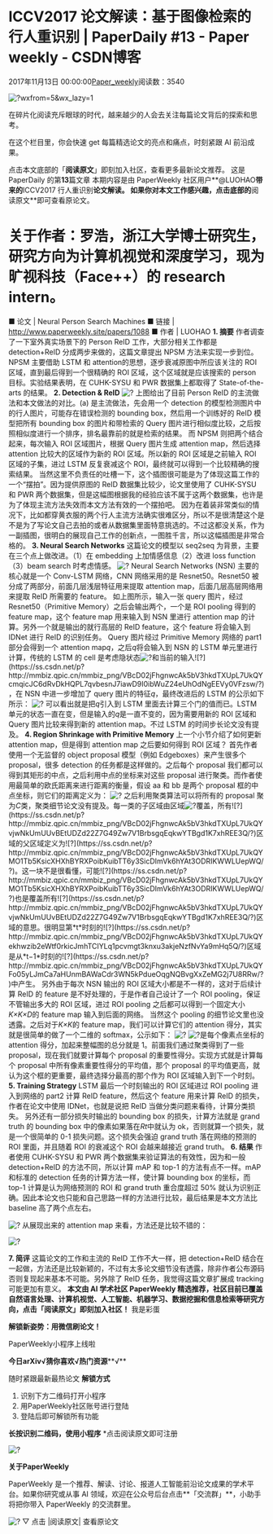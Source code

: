
# ICCV2017 论文解读：基于图像检索的行人重识别 | PaperDaily \#13 - Paper weekly - CSDN博客


2017年11月13日 00:00:00[Paper_weekly](https://me.csdn.net/c9Yv2cf9I06K2A9E)阅读数：3540



![?wxfrom=5&wx_lazy=1](https://ss.csdn.net/p?http://mmbiz.qpic.cn/mmbiz_jpg/VBcD02jFhgl7VHx00TkzicBMAfz1dFT8icD4HwmJZpt0Jiccw6ns7c3co7MpZslIia8VAuZicUTSuoPaq6hE4KbxWPg/?wxfrom=5&wx_lazy=1)

在碎片化阅读充斥眼球的时代，越来越少的人会去关注每篇论文背后的探索和思考。

在这个栏目里，你会快速 get 每篇精选论文的亮点和痛点，时刻紧跟 AI 前沿成果。

点击本文底部的「**阅读原文**」即刻加入社区，查看更多最新论文推荐。
这是 PaperDaily 的第**13**篇文章
本期内容是由 PaperWeekly 社区用户**@LUOHAO**带来的**ICCV2017 行人重识别**论文解读。
如果你对本文工作感兴趣，点击底部的**阅读原文**即可查看原论文。
# 关于作者：罗浩，浙江大学博士研究生，研究方向为计算机视觉和深度学习，现为旷视科技（Face++）的 research intern。
■ 论文 | Neural Person Search Machines
■ 链接 | http://www.paperweekly.site/papers/1088
■ 作者 | LUOHAO
**1. 摘要**
作者调查了一下室外真实场景下的 Person ReID 工作，大部分相关工作都是 detection+ReID 分成两步来做的，这篇文章提出 NPSM 方法来实现一步到位。
NPSM 主要借助 LSTM 和 attention的思想，逐步衰减原图中所应该关注的 ROI 区域，直到最后得到一个很精确的 ROI 区域，这个区域就是应该搜索的 person 目标。实验结果表明，在 CUHK-SYSU 和 PWR 数据集上都取得了 State-of-the-arts
 的结果。
**2. Detection & ReID**
![?](https://ss.csdn.net/p?https://mmbiz.qpic.cn/mmbiz_png/VBcD02jFhgnwcAk5bV3hkdTXUpL7UkQYZFMUgHqCibnibmdaGFOlC6u7nicuERaUTOQN4BSd1icZoXygxtQTficbugQ/?)
上图给出了目前 Person ReID 的主流做法和本文做法的对比。(a) 是主流做法，先会用一个 detection 的模型检测图片中的行人图片，可能存在错误检测的 bounding box，然后用一个训练好的 ReID 模型把所有 bounding box
 的图片和带检索的 Query 图片进行相似度比较，之后按照相似度进行一个排序，排名最靠前的就是检索的结果。
而 NPSM 则把两个结合起来，每次输入 ROI 区域图片，根据 Query 图片生成 attention map，然后选择 attention 比较大的区域作为新的 ROI 区域。所以新的 ROI 区域是之前输入 ROI 区域的子集，进过 LSTM 反复衰减这个 ROI，最终就可以得到一个比较精确的搜索结果。
当然这里不负责任的吐槽一下，这个插图很可能是为了体现这篇工作的一个“摆拍”。因为提供原图的 ReID 数据集比较少，论文里使用了 CUHK-SYSU 和 PWR 两个数据集，但是这幅图根据我的经验应该不属于这两个数据集，也许是为了体现主流方法失效而本文方法有效的一个摆拍吧。
因为在着装非常类似的情况下，比如都穿黄衣服的两个行人主流方法确实很难区分，所以不是很清楚这个是不是为了写论文自己去拍的或者从数据集里面特意挑选的。不过这都没关系，作为一副插图，很明白的展现自己工作的创新点，一图胜千言，所以这幅插图是非常合格的。
**3. Neural Search Networks**
这篇论文的模型以 seq2seq 为背景，主要在三个点上做改进。（1）在 embedding 上加情感信息（2）改进 loss function（3）beam search 时考虑情感。
![?](https://ss.csdn.net/p?https://mmbiz.qpic.cn/mmbiz_png/VBcD02jFhgnwcAk5bV3hkdTXUpL7UkQYjVlNT2J9O9FxAflUb9x6A4LDrwCibqqjDs4iaEhzXNpuhV6YGYDSSqCA/?)
Neural Search Networks (NSN) 主要的核心就是一个 Conv-LSTM 网络，CNN 网络采用的是 Resnet50。Resnet50 被分成了两部分，前面几层浅层特征用来提取 attention map，后面几层高层网络用来提取
 ReID 所需要的 feature。
如上图所示，输入一张 query 图片，经过 Resnet50（Primitive Memory）之后会输出两个，一个是 ROI pooling 得到的 feature map，这个 feature map 用来输入到 NSN 里进行 attention map
 的计算。另外一个就是输出的就行高层的 ReID feature，这个 feature 将会输入到 IDNet 进行 ReID 的识别任务。
Query 图片经过 Primitive Memory 网络的 part1 部分会得到一个 attention map*q*，之后*q*将会输入到 NSN 的 LSTM 单元里进行计算，传统的 LSTM 的 cell 是考虑隐状态![?](https://ss.csdn.net/p?http://mmbiz.qpic.cn/mmbiz_png/VBcD02jFhgnwcAk5bV3hkdTXUpL7UkQYESiaBJIS5WCJUmgwuwMjibFxyq4aZszLRBgw53hGB0O5aVViaYXLicUsxQ/?)和当前的输入![?](https://ss.csdn.net/p?http://mmbiz.qpic.cn/mmbiz_png/VBcD02jFhgnwcAk5bV3hkdTXUpL7UkQYcmqicJC6dRvDkHQPL7qvbesnJ7iawD9I0ibWuZ24eUhOdNgEEVy0VFzsw/?)，在
 NSN 中进一步增加了 query 图片的特征*q*，最终改进后的 LSTM 的公示如下所示：
![?](https://ss.csdn.net/p?https://mmbiz.qpic.cn/mmbiz_png/VBcD02jFhgnwcAk5bV3hkdTXUpL7UkQYDlkuTs0rUfKptv9EPxHF1YAibl3jvuHzZ6aPX9nicWicPY2Np9bmYwp9g/?)
可以看出就是把*q*引入到 LSTM 里面去计算三个门的值而已。LSTM 单元的状态一直在变，但是输入的*q*是一直不变的，因为需要用新的 ROI 区域和 Query 图片比较来得到新的 attention map。不过 LSTM 的时间步长论文没有提及。
**4. Region Shrinkage with Primitive Memory**
上一个小节介绍了如何更新 attention map，但是得到 attention map 之后要如何得到 ROI 区域？
首先作者使用一个无监督的 object proposal 模型（例如 Edgeboxes）来产生很多个 proposal，很多 detection 的任务都是这样做的。之后每个 proposal 我们都可以得到其矩形的中点，之后利用中点的坐标来对这些 proposal
 进行聚类。而作者使用最简单的欧氏距离来进行距离的衡量，假设 aa 和 bb 是两个 proposal 框的中点坐标，则它们的距离定义为：
![?](https://ss.csdn.net/p?https://mmbiz.qpic.cn/mmbiz_png/VBcD02jFhgnwcAk5bV3hkdTXUpL7UkQYVZnMiacqziaIP2x70mUWnCmxKctvdib5GG1GWfBAs5iaGEiax299Qnbic9AA/?)
之后利用聚类算法可以将所有的 proposal 聚为*C*类，聚类细节论文没有提及。每一类的子区域由区域![?](https://ss.csdn.net/p?http://mmbiz.qpic.cn/mmbiz_png/VBcD02jFhgnwcAk5bV3hkdTXUpL7UkQYvjwNkUmUUvBEtUDZd22Z7G49Zw7V1BrbsgqEqkwYTBgd1K7xhREE3Q/?)覆盖，所有![?](https://ss.csdn.net/p?http://mmbiz.qpic.cn/mmbiz_png/VBcD02jFhgnwcAk5bV3hkdTXUpL7UkQYvjwNkUmUUvBEtUDZd22Z7G49Zw7V1BrbsgqEqkwYTBgd1K7xhREE3Q/?)区域的父区域定义为![?](https://ss.csdn.net/p?http://mmbiz.qpic.cn/mmbiz_png/VBcD02jFhgnwcAk5bV3hkdTXUpL7UkQYMO1Tb5KsicXHXhBYRXPoibKuibTT6y3SicDImVk6hYAt3ODRIKWWLUepWQ/?)。这一块不是很看懂，可能![?](https://ss.csdn.net/p?http://mmbiz.qpic.cn/mmbiz_png/VBcD02jFhgnwcAk5bV3hkdTXUpL7UkQYMO1Tb5KsicXHXhBYRXPoibKuibTT6y3SicDImVk6hYAt3ODRIKWWLUepWQ/?)也是覆盖所有![?](https://ss.csdn.net/p?http://mmbiz.qpic.cn/mmbiz_png/VBcD02jFhgnwcAk5bV3hkdTXUpL7UkQYvjwNkUmUUvBEtUDZd22Z7G49Zw7V1BrbsgqEqkwYTBgd1K7xhREE3Q/?)区域的意思。很明显第*t*时刻的![?](https://ss.csdn.net/p?http://mmbiz.qpic.cn/mmbiz_png/VBcD02jFhgnwcAk5bV3hkdTXUpL7UkQYekhwzib2eWtf0rkicJmhTCIYLq1pcvmgt3knxu3akjeNzfNvYa9mHq5Q/?)区域是从*t−1*时刻的![?](https://ss.csdn.net/p?http://mmbiz.qpic.cn/mmbiz_png/VBcD02jFhgnwcAk5bV3hkdTXUpL7UkQYFo05yLJmCa7aHUnmBAWaCdr3WN5kPdueOqgNQBvgXxZeMG2j7U8RRw/?)中产生。
另外由于每次 NSN 输出的 ROI 区域大小都是不一样的，这对于后续计算 ReID 的 feature 是不好处理的，于是作者自己设计了一个 ROI pooling，保证不管输出多大的 ROI 区域，进过 ROI pooling 之后都可以得到一个固定大小*K×K×D*的 feature map 输入到后面的网络。
当然这个 pooling 的细节论文里也没透露。之后对于*K×K*的 feature map，我们可以计算它们的 attention 得分，其实就是很简单的做了一个二维的 softmax，公示如下：
![?](https://ss.csdn.net/p?https://mmbiz.qpic.cn/mmbiz_png/VBcD02jFhgnwcAk5bV3hkdTXUpL7UkQYoTia5FI711r1Ytrf9KzAiaye8NNia3Gq5Hr1VTbHPAESvia2aJSdVibjhLw/?)
![?](https://ss.csdn.net/p?http://mmbiz.qpic.cn/mmbiz_jpg/VBcD02jFhgnwcAk5bV3hkdTXUpL7UkQY03BJdM0tqH3Z9Cnib56QkEppQXYS5V5icYF3l6XRRKicibKVlhuLyqqjZQ/?)是每个像素点坐标的
 attention 得分，加起来整幅图的总分就是 1。前面我们通过聚类得到了一些 proposal，现在我们就要计算每个 proposal 的重要性得分。实现方式就是计算每个 proposal 中所有像素重要性得分的平均值，那个 proposal 的平均值更高，就认为这个框的更重要，最终选择分最高的那个作为 ROI 区域输入到下一个时刻。
**5. Training Strategy**
LSTM 最后一个时刻输出的 ROI 区域进过 ROI pooling 进入到网络的 part2 计算 ReID feature，然后这个 feature 用来计算 ReID 的损失，作者在论文中使用 IDNet，也就是说把 ReID 当做分类问题来看待，计算分类损失。
另外还有一部分损失时输出的 bounding box 的损失，计算方法就是 grand truth 的 bounding box 中的像素如果落在*Rt*中就认为 ok，否则就算一个损失，就是一个很简单的 0-1 损失问题。这个损失会强迫 grand truth 落在网络的预测的 ROI 里面，并且随着 ROI 的衰减这个 ROI 会越来越接近 grand truth。
**6. 结果**
作者使用 CUHK-SYSU
 和 PWR 两个数据集来验证算法的有效性，因为和一般 detection+ReID 的方法不同，所以计算 mAP 和 top-1 的方法有点不一样。mAP 和标准的 detection 任务的计算方法一样，使计算 bounding box 的坐标，而 top-1 计算是认为网络预测的 ROI 和 grand truth 重合度超过 50% 就认为识别正确。因此本论文也只能和自己思路一样的方法进行比较，最后结果是本文方法比 baseline 高了两个点左右。

![?](https://ss.csdn.net/p?https://mmbiz.qpic.cn/mmbiz_png/VBcD02jFhgnwcAk5bV3hkdTXUpL7UkQYaERmEeHcxRXStem1whyTM9kic9z3FCTCia0l1VK2BcT2ceuTibMibvTibOw/?)
从展现出来的 attention map 来看，方法还是比较不错的：

![?](https://ss.csdn.net/p?https://mmbiz.qpic.cn/mmbiz_png/VBcD02jFhgnwcAk5bV3hkdTXUpL7UkQYANwkZ2iahTZag1e7ftZYLz1LNnw8wl4ibG4FaYcvYsHKfehlQQBx7Zcg/?)

**7. 简评**
这篇论文的工作和主流的 ReID 工作不大一样，把 detection+ReID 结合在一起做，方法还是比较新颖的，不过有太多论文细节没有透露，除非作者公布源码否则复现起来基本不可能。另外除了 ReID 任务，我觉得这篇文章扩展成 tracking 可能更加有意义。
**本文由 AI 学术社区 PaperWeekly 精选推荐，社区目前已覆盖自然语言处理、计算机视觉、人工智能、机器学习、数据挖掘和信息检索等研究方向，点击「****阅读原文****」即刻加入社区！**
我是彩蛋

**解锁新姿势：用微信刷论文！**

PaperWeekly小程序上线啦

**今日arXiv√猜你喜欢√热门资源****√**

随时紧跟最新最热论文
**解锁方式**
1. 识别下方二维码打开小程序
2. 用PaperWeekly社区账号进行登陆
3. 登陆后即可解锁所有功能

**长按识别二维码，使用小程序**
*点击阅读原文即可注册

![?](https://ss.csdn.net/p?http://mmbiz.qpic.cn/mmbiz_jpg/VBcD02jFhgnwLopkg177jgoQCbq2j2UJqSZOScYnsaSZf7ibXORdFOUEicycYycARG6V9pvHMyY7jYpdZFKpxcSQ/?)

**关于PaperWeekly**

PaperWeekly 是一个推荐、解读、讨论、报道人工智能前沿论文成果的学术平台。如果你研究或从事 AI 领域，欢迎在公众号后台点击**「交流群」**，小助手将把你带入 PaperWeekly 的交流群里。

![?](https://ss.csdn.net/p?https://mmbiz.qpic.cn/mmbiz_gif/VBcD02jFhgl9qrwuXS7D8F2ZLyZNmqfWibCVlSbGBVCrd80blia0iaiaKuVk5p1tWP8tCaIiaYxiaQwiacIOlu9yOw6Mg/?)
▽ 点击 |阅读原文|
 查看原论文


